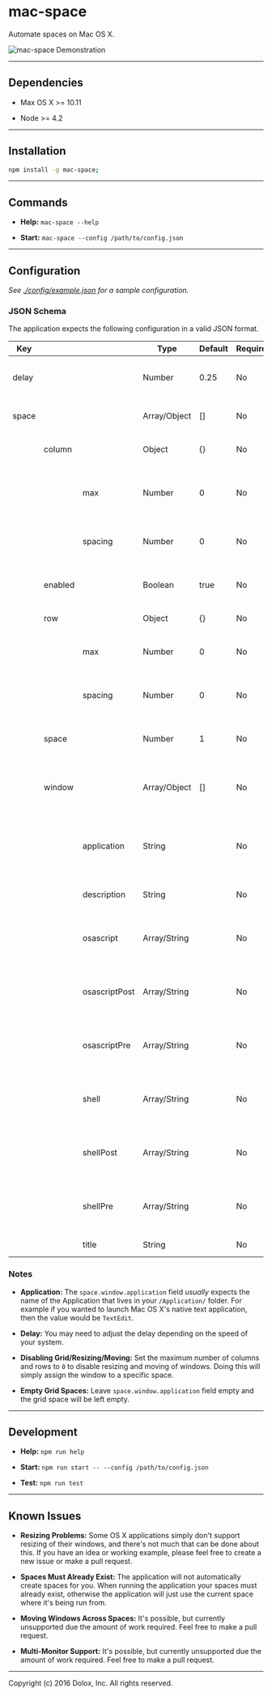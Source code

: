 # mac-space

Automate spaces on Mac OS X.

![mac-space Demonstration](https://github.com/dolox/mac-space/blob/gh-pages/img/demonstration.gif?raw=true)

---

## Dependencies

- Max OS X >= 10.11

- Node >= 4.2

---

## Installation

```bash
npm install -g mac-space;
```

---

## Commands

- **Help:** `mac-space --help`

- **Start:** `mac-space --config /path/to/config.json`

---

## Configuration

*See [./config/example.json](./config/example.json) for a sample configuration.*

### JSON Schema

The application expects the following configuration in a valid JSON format.

| Key   |         |               | Type         | Default | Required | Description                                                |
|-------|---------|---------------|--------------|---------|----------|------------------------------------------------------------|
| delay |         |               | Number       | 0.25    | No       | The delay between launching windows.                       |
| space |         |               | Array/Object | []      | No       | The configuration for the space.                           |
|       | column  |               | Object       | {}      | No       | The grid columns configuration.                            |
|       |         | max           | Number       | 0       | No       | The maximum number of columns to allow.                    |
|       |         | spacing       | Number       | 0       | No       | The number of pixels to space the columns with.            |
|       | enabled |               | Boolean      | true    | No       | Whether the space is enabled or not.                       |
|       | row     |               | Object       | {}      | No       | The grid rows configuration.                               |
|       |         | max           | Number       | 0       | No       | The maximum number of rows to allow.                       |
|       |         | spacing       | Number       | 0       | No       | The number of pixels to space the rows with.               |
|       | space   |               | Number       | 1       | No       | The Mac OS X space to assign the windows to.               |
|       | window  |               | Array/Object | []      | No       | The configuration for each of the windows for the space.   |
|       |         | application   | String       |         | No       | The name of the application recognizable by AppleScript.   |
|       |         | description   | String       |         | No       | A description for the window.                              |
|       |         | osascript     | Array/String |         | No       | Invoke OSA commands to assist with launching the window.   |
|       |         | osascriptPost | Array/String |         | No       | Invoke OSA commands after the window has launched.         |
|       |         | osascriptPre  | Array/String |         | No       | Invoke OSA commands before the window has launched.        |
|       |         | shell         | Array/String |         | No       | Invoke shell commands to assist with launching the window. |
|       |         | shellPost     | Array/String |         | No       | Invoke shell commands after the window has launched.       |
|       |         | shellPre      | Array/String |         | No       | Invoke shell commands before the window has launched.      |
|       |         | title         | String       |         | No       | The title for the window.                                  |

### Notes

- **Application:** The `space.window.application` field *usually* expects the name of the Application that lives in your `/Application/` folder. For example if you wanted to launch Mac OS X's native text application, then the value would be `TextEdit`.

- **Delay:** You may need to adjust the delay depending on the speed of your system.

- **Disabling Grid/Resizing/Moving:** Set the maximum number of columns and rows to `0` to disable resizing and moving of windows. Doing this will simply assign the window to a specific space.

- **Empty Grid Spaces:** Leave `space.window.application` field empty and the grid space will be left empty.

---

## Development

- **Help:** `npm run help`

- **Start:** `npm run start -- --config /path/to/config.json`

- **Test:** `npm run test`

---

## Known Issues

- **Resizing Problems:** Some OS X applications simply don't support resizing of their windows, and there's not much that can be done about this. If you have an idea or working example, please feel free to create a new issue or make a pull request.

- **Spaces Must Already Exist:** The application will not automatically create spaces for you. When running the application your spaces must already exist, otherwise the application will just use the current space where it's being run from.

- **Moving Windows Across Spaces:** It's possible, but currently unsupported due the amount of work required. Feel free to make a pull request.

- **Multi-Monitor Support:** It's possible, but currently unsupported due the amount of work required. Feel free to make a pull request.

---

Copyright (c) 2016 Dolox, Inc. All rights reserved.
